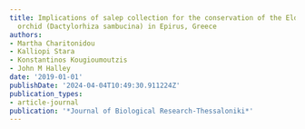 ```yaml
---
title: Implications of salep collection for the conservation of the Elder-flowered
  orchid (Dactylorhiza sambucina) in Epirus, Greece
authors:
- Martha Charitonidou
- Kalliopi Stara
- Konstantinos Kougioumoutzis
- John M Halley
date: '2019-01-01'
publishDate: '2024-04-04T10:49:30.911224Z'
publication_types:
- article-journal
publication: '*Journal of Biological Research-Thessaloniki*'
---
```


